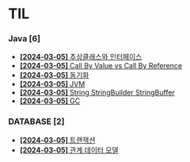 # TIL
 
### Java [6]
- [**[2024-03-05]**  추상클래스와 인터페이스](https://github.com/A-lass/TIL/blob/main/Java/추상클래스와_인터페이스.md)
- [**[2024-03-05]**  Call By Value vs Call By Reference](https://github.com/A-lass/TIL/blob/main/Java/Call_By_Value_vs_Call_By_Reference.md)
- [**[2024-03-05]**  동기화](https://github.com/A-lass/TIL/blob/main/Java/동기화.md)
- [**[2024-03-05]**  JVM](https://github.com/A-lass/TIL/blob/main/Java/JVM.md)
- [**[2024-03-05]**  String StringBuilder StringBuffer](https://github.com/A-lass/TIL/blob/main/Java/String_StringBuilder_StringBuffer.md)
- [**[2024-03-05]**  GC](https://github.com/A-lass/TIL/blob/main/Java/GC.md)
### DATABASE [2]
- [**[2024-03-05]**  트랜잭션](https://github.com/A-lass/TIL/blob/main/DATABASE/트랜잭션.md)
- [**[2024-03-05]**  관계 데이터 모델](https://github.com/A-lass/TIL/blob/main/DATABASE/관계_데이터_모델.md)

